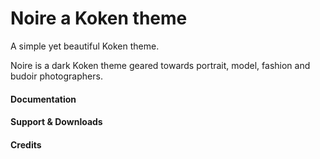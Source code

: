 # Noire a Koken theme
A simple yet beautiful Koken theme.

Noire is a dark Koken theme geared towards portrait, model, fashion and budoir photographers.

#### Documentation

#### Support & Downloads

#### Credits
